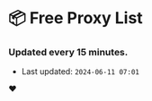 # :package: Free Proxy List
### Updated every 15 minutes.

- Last updated: `2024-06-11 07:01`

:heart:
